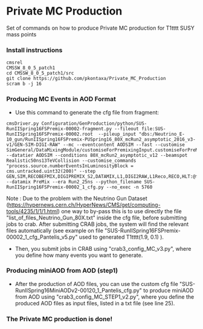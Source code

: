 # Private MC Production
Set of commands on how to produce Private MC production for T1tttt SUSY mass points

### Install instructions
```
cmsrel 
CMSSW_8_0_5_patch1
cd CMSSW_8_0_5_patch1/src
git clone https://github.com/pkontaxa/Private_MC_Production
scram b -j 16
```

### Producing MC Events in AOD Format
- Use this command to generate the cfg file from fragment:
```
cmsDriver.py Configuration/GenProduction/python/SUS-RunIISpring16FSPremix-00002-fragment.py --fileout file:SUS-RunIISpring16FSPremix-00002.root  --pileup_input "dbs:/Neutrino_E-10_gun/RunIISpring16FSPremix-PUSpring16_80X_mcRun2_asymptotic_2016_v3-v1/GEN-SIM-DIGI-RAW" --mc --eventcontent AODSIM --fast --customise SimGeneral/DataMixingModule/customiseForPremixingInput.customiseForPreMixingInput,Configuration/DataProcessing/Utils.addMonitoring --datatier AODSIM --conditions 80X_mcRun2_asymptotic_v12 --beamspot Realistic50ns13TeVCollision --customise_commands "process.source.numberEventsInLuminosityBlock = cms.untracked.uint32(200)" --step GEN,SIM,RECOBEFMIX,DIGIPREMIX_S2,DATAMIX,L1,DIGI2RAW,L1Reco,RECO,HLT:@fake1 --datamix PreMix --era Run2_25ns --python_filename SUS-RunIISpring16FSPremix-00002_1_cfg.py --no_exec -n 5760
```

Note : Due to the problem with the Neutrino Gun Dataset (https://hypernews.cern.ch/HyperNews/CMS/get/computing-tools/4235/1/1/1.html) one way to by-pass this is to use directly the file "list_of_files_Neutrino_Gun_80X.txt" inside the cfg file, before submitting jobs to crab. After submitting CRAB jobs, the system will find the relevant files automatically (see example on file "SUS-RunIISpring16FSPremix-00002_1_cfg_Pantelis_v5.py" used to generated T1tttt(1.9, 0.1) ).

- Then, you submit jobs in CRAB using "crab3_config_MC_v3.py", where you define how many events you want to generate.

### Producing miniAOD from AOD (step1)
- After the production of AOD files, you can use the custom cfg file "SUS-RunIISpring16MiniAODv2-00120_1_Pantelis_cfg.py" to produce miniAOD from AOD using "crab3_config_MC_STEP1_v2.py", where you define the produced AOD files as input files, listed in a txt file (see line 25).

### The Private MC production is done!
